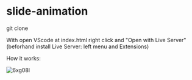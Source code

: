 # slide-animation

git clone

With open VScode at index.html right click and "Open with Live Server"(beforhand install Live Server: left menu and Extensions)

How it works:

![6xg08l](https://user-images.githubusercontent.com/111082113/196604658-a9470ba7-30b0-462c-a21e-b9f7bdb871d0.gif)
